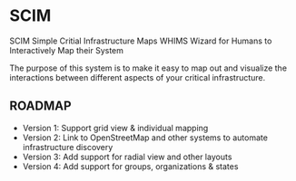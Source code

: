 SCIM
====

SCIM          Simple Critial Infrastructure Maps
WHIMS         Wizard for Humans to Interactively Map their System


The purpose of this system is to make it easy to map out and visualize
the interactions between different aspects of your critical infrastructure.


ROADMAP
-------

 * Version 1: Support grid view & individual mapping
 * Version 2: Link to OpenStreetMap and other systems to 
              automate infrastructure discovery
 * Version 3: Add support for radial view and other layouts
 * Version 4: Add support for groups, organizations & states

